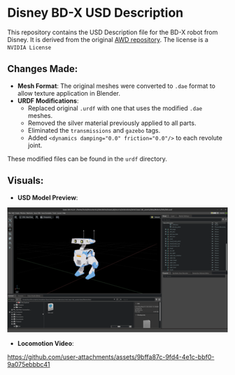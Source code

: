 # Disney BD-X USD Description

This repository contains the USD Description file for the BD-X robot from Disney. It is derived from the original [AWD repository](https://github.com/rimim/AWD/blob/main/awd/data/assets/go_bdx/go_bdx.urdf). The license is a `NVIDIA License`

## Changes Made:
- **Mesh Format**: The original meshes were converted to `.dae` format to allow texture application in Blender.
- **URDF Modifications**: 
  - Replaced original `.urdf` with one that uses the modified `.dae` meshes.
  - Removed the silver material previously applied to all parts.
  - Eliminated the `transmissions` and `gazebo` tags.
  - Added `<dynamics damping="0.0" friction="0.0"/>` to each revolute joint.

These modified files can be found in the `urdf` directory.

## Visuals:
- **USD Model Preview**:

![Image](bdx.png)

- **Locomotion Video**: 

https://github.com/user-attachments/assets/9bffa87c-9fd4-4e1c-bbf0-9a075ebbbc41



